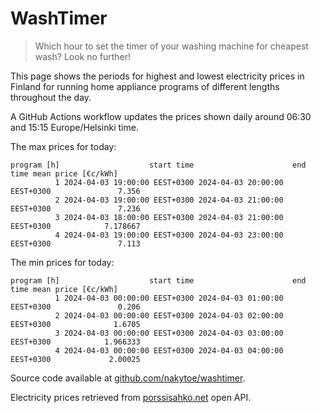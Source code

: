 
# WashTimer

> Which hour to set the timer of your washing machine for cheapest wash? Look no further!

This page shows the periods for highest and lowest electricity prices in Finland 
for running home appliance programs of different lengths throughout the day. 

A GitHub Actions workflow updates the prices shown daily around 06:30 and 15:15 Europe/Helsinki time.

The max prices for today:

	program [h]                    start time                      end time mean price [€c/kWh]
	          1 2024-04-03 19:00:00 EEST+0300 2024-04-03 20:00:00 EEST+0300               7.356
	          2 2024-04-03 19:00:00 EEST+0300 2024-04-03 21:00:00 EEST+0300               7.236
	          3 2024-04-03 18:00:00 EEST+0300 2024-04-03 21:00:00 EEST+0300            7.178667
	          4 2024-04-03 19:00:00 EEST+0300 2024-04-03 23:00:00 EEST+0300               7.113

The min prices for today:

	program [h]                    start time                      end time mean price [€c/kWh]
	          1 2024-04-03 00:00:00 EEST+0300 2024-04-03 01:00:00 EEST+0300               0.206
	          2 2024-04-03 00:00:00 EEST+0300 2024-04-03 02:00:00 EEST+0300              1.6705
	          3 2024-04-03 00:00:00 EEST+0300 2024-04-03 03:00:00 EEST+0300            1.966333
	          4 2024-04-03 00:00:00 EEST+0300 2024-04-03 04:00:00 EEST+0300             2.00025


Source code available at [github.com/nakytoe/washtimer](https://github.com/nakytoe/washtimer).

Electricity prices retrieved from [porssisahko.net](https://porssisahko.net/api) open API.
